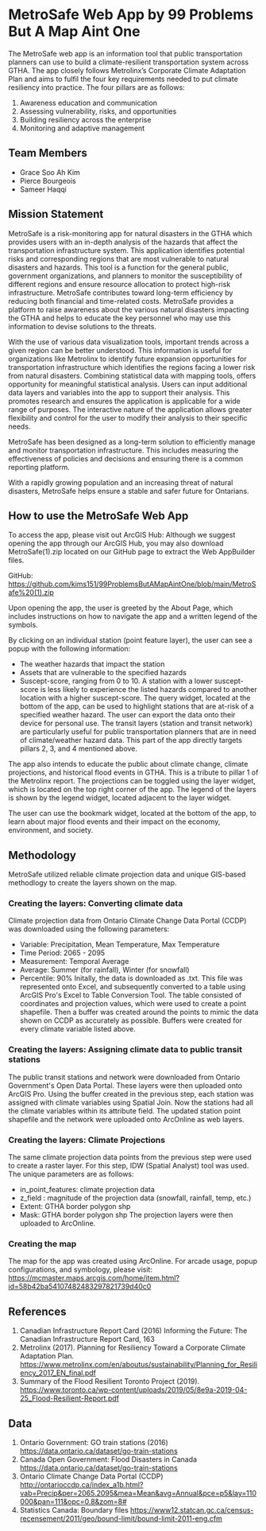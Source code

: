 # MetroSafe Web App  by 99 Problems But A Map Aint One
The MetroSafe web app is an information tool that public transportation planners can use to build a climate-resilient transportation system across GTHA. The app closely follows Metrolinx’s Corporate Climate Adaptation Plan and aims to fulfil the four key requirements needed to put climate resiliency into practice. The four pillars are as follows: 
1. Awareness education and communication 
2. Assessing vulnerability, risks, and opportunities 
3. Building resiliency across the enterprise 
4. Monitoring and adaptive management 
## Team Members 
* Grace Soo Ah Kim
* Pierce Bourgeois
* Sameer Haqqi
## Mission Statement
MetroSafe is a risk-monitoring app for natural disasters in the GTHA which provides users with an in-depth analysis of the hazards that affect the transportation infrastructure system. This application identifies potential risks and corresponding regions that are most vulnerable to natural disasters and hazards. This tool is a function for the general public, government organizations, and planners to monitor the susceptibility of different regions and ensure resource allocation to protect high-risk infrastructure. MetroSafe contributes toward long-term efficiency by reducing both financial and time-related costs. MetroSafe provides a platform to raise awareness about the various natural disasters impacting the GTHA and helps to educate the key personnel who may use this information to devise solutions to the threats.  

With the use of various data visualization tools, important trends across a given region can be better understood. This information is useful for organizations like Metrolinx to identify future expansion opportunities for transportation infrastructure which identifies the regions facing a lower risk from natural disasters. Combining statistical data with mapping tools, offers opportunity for meaningful statistical analysis. Users can input additional data layers and variables into the app to support their analysis. This promotes research and ensures the application is applicable for a wide range of purposes. The interactive nature of the application allows greater flexibility and control for the user to modify their analysis to their specific needs. 

MetroSafe has been designed as a long-term solution to efficiently manage and monitor transportation infrastructure. This includes measuring the effectiveness of policies and decisions and ensuring there is a common reporting platform.  

With a rapidly growing population and an increasing threat of natural disasters, MetroSafe helps ensure a stable and safer future for Ontarians. 

## How to use the MetroSafe Web App
To access the app, please visit out ArcGIS Hub:
Although we suggest opening the app through our ArcGIS Hub, you may also download MetroSafe(1).zip located on our GitHub page to extract the Web AppBuilder files.

GitHub: https://github.com/kims151/99ProblemsButAMapAintOne/blob/main/MetroSafe%20(1).zip

Upon opening the app, the user is greeted by the About Page, which includes instructions on how to navigate the app and a written legend of the symbols.  

By clicking on an individual station (point feature layer), the user can see a popup with the following information:  
* The weather hazards that impact the station
* Assets that are vulnerable to the specified hazards
* Suscept-score, ranging from 0 to 10. A station with a lower suscept-score is less likely to experience the listed hazards compared to another location with a higher suscept-score.
The query widget, located at the bottom of the app, can be used to highlight stations that are at-risk of a specified weather hazard. The user can export the data onto their device for personal use. The transit layers (station and transit network) are particularly useful for public transportation planners that are in need of climate/weather hazard data. This part of the app directly targets pillars 2, 3, and 4 mentioned above.  

The app also intends to educate the public about climate change, climate projections, and historical flood events in GTHA. This is a tribute to pillar 1 of the Metrolinx report. The projections can be toggled using the layer widget, which is located on the top right corner of the app. The legend of the layers is shown by the legend widget, located adjacent to the layer widget.  

The user can use the bookmark widget, located at the bottom of the app, to learn about major flood events and their impact on the economy, environment, and society.  
## Methodology
MetroSafe utilized reliable climate projection data and unique GIS-based methodlogy to create the layers shown on the map. 
### Creating the layers: Converting climate data 
Climate projection data from Ontario Climate Change Data Portal (CCDP) was downloaded using the following parameters: 
- Variable: Precipitation, Mean Temperature, Max Temperature
- Time Period: 2065 - 2095
- Measurement: Temporal Average
- Average: Summer (for rainfall), Winter (for snowfall)
- Percentile: 90%
Initally, the data is downloaded as .txt. This file was represented onto Excel, and subsequently converted to a table using ArcGIS Pro's Excel to Table Conversion Tool. The table consisted of coordinates and projection values, which were used to create a point shapefile. Then a buffer was created around the points to mimic the data shown on CCDP as accurately as possible. Buffers were created for every climate variable listed above. 
### Creating the layers: Assigning climate data to public transit stations
The public transit stations and network were downloaded from Ontario Government's Open Data Portal. These layers were then uploaded onto ArcGIS Pro. Using the buffer created in the previous step, each station was assigned with climate variables using Spatial Join. Now the stations had all the climate variables within its attribute field. The updated station point shapefile and the network were uploaded onto ArcOnline as web layers. 
### Creating the layers: Climate Projections
The same climate projection data points from the previous step were used to create a raster layer. For this step, IDW (Spatial Analyst) tool was used. The unique parameters are as follows:
- in_point_features: climate projection data
- z_field : magnitude of the projection data (snowfall, rainfall, temp, etc.)
- Extent: GTHA border polygon shp
- Mask: GTHA border polygon shp
The projection layers were then uploaded to ArcOnline. 
### Creating the map
The map for the app was created using ArcOnline. For arcade usage, popup configurations, and symbology, please visit: https://mcmaster.maps.arcgis.com/home/item.html?id=58b42ba54107482483297821739d40c0

## References
1. Canadian Infrastructure Report Card (2016) Informing the Future: The Canadian Infrastructure Report Card, 163
2. Metrolinx (2017). Planning for Resiliency Toward a Corporate Climate Adaptation Plan. https://www.metrolinx.com/en/aboutus/sustainability/Planning_for_Resiliency_2017_EN_final.pdf 
3. Summary of the Flood Resilient Toronto Project (2019). https://www.toronto.ca/wp-content/uploads/2019/05/8e9a-2019-04-25_Flood-Resilient-Report.pdf 

## Data
1. Ontario Government: GO train stations (2016) https://data.ontario.ca/dataset/go-train-stations 
2. Canada Open Government: Flood Disasters in Canada https://data.ontario.ca/dataset/go-train-stations 
3. Ontario Climate Change Data Portal (CCDP) http://ontarioccdp.ca/index_a1b.html?vab=Precip&per=2065.2095&mea=Mean&avg=Annual&pce=p5&lay=110000&pan=111&opc=0.8&zom=8#
4. Statistics Canada: Boundary files https://www12.statcan.gc.ca/census-recensement/2011/geo/bound-limit/bound-limit-2011-eng.cfm 
